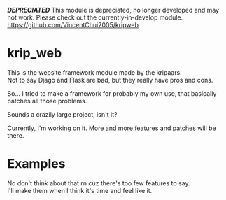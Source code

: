 ***DEPRECIATED***
This module is depreciated, no longer developed and may not work.
Please check out the currently-in-develop module. https://github.com/VincentChui2005/kripweb

# krip_web
 
This is the website framework module made by the kripaars.<br>
Not to say Djago and Flask are bad, but they really have pros and cons.

So... I tried to make a framework for probably my own use, that basically patches all those problems.

Sounds a crazily large project, isn't it?

Currently, I'm working on it. More and more features and patches will be there.

# Examples
No don't think about that rn cuz there's too few features to say.<br>
I'll make them when I think it's time and feel like it.
